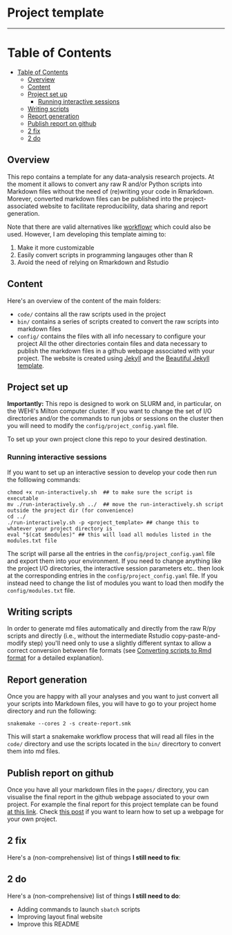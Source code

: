 # Project template
---
# Table of Contents
- [Table of Contents](#table-of-contents)
  - [Overview](#overview)
  - [Content](#content)
  - [Project set up](#project-set-up)
    - [Running interactive sessions](#running-interactive-sessions)
  - [Writing scripts](#writing-scripts)
  - [Report generation](#report-generation)
  - [Publish report on github](#publish-report-on-github)
  - [2 fix](#2-fix)
  - [2 do](#2-do)
## Overview
This repo contains a template for any data-analysis research projects. At the moment it allows to convert any raw R and/or Python scripts into Markdown files without the need of (re)writing your code in Rmarkdown. Morever, converted markdown files can be published into the project-associated website to facilitate reproducibility, data sharing and report generation. <br/>

Note that there are valid alternatives like [workflowr](https://github.com/workflowr/workflowr) which could also be used. However, I am developing this template aiming to:
1. Make it more customizable 
2. Easily convert scripts in programming langauges other than R
3. Avoid the need of relying on Rmarkdown and Rstudio 

## Content
Here's an overview of the content of the main folders:
* `code/` contains all the raw scripts used in the project
* `bin/` contains a series of scripts created to convert the raw scripts into markdown files
* `config/` contains the files with all info necessary to configure your project
All the other directories contain files and data necessary to publish the markdown files in a github webpage associated with your project. The website is created using [Jekyll](https://jekyllrb.com/) and the [Beautiful Jekyll template](https://beautifuljekyll.com/).
##  Project set up
**Importantly:** This repo is designed to work on SLURM and, in particular, on the WEHI's Milton computer cluster. If you want to change the set of I/O directories and/or the commands to run jobs or sessions on the cluster then you will need to modify the `config/project_config.yaml` file.

To set up your own project clone this repo to your desired destination. 
### Running interactive sessions
If you want to set up an interactive session to develop your code then run the folllowing commands:
```
chmod +x run-interactively.sh  ## to make sure the script is executable 
mv ./run-interactively.sh ../  ## move the run-interactively.sh script outside the project dir (for convenience)
cd ../ 
./run-interactively.sh -p <project_template> ## change this to whatever your project directory is
eval "$(cat $modules)" ## this will load all modules listed in the modules.txt file
``` 

The script will parse all the entries in the `config/project_config.yaml` file and export them into your environment. If you need to change anything like the project I/O directories, the interactive session parameters etc.. then look at the corresponding entries in the `config/project_config.yaml` file. If you instead need to change the list of modules you want to load then modify the `config/modules.txt` file.

## Writing scripts
In order to generate md files automatically and directly from the raw R/py scripts and directly (i.e., without the intermediate Rstudio copy-paste-and-modify step) you'll need only to use a slightly different syntax to allow a correct conversion between file formats (see [Converting scripts to Rmd format](#converting-scripts-to-rmd-format) for a detailed explanation). <br/>

## Report generation
Once you are happy with all your analyses and you want to just convert all your scripts into Markdown files, you will have to go to your project home directory and run the following:
```
snakemake --cores 2 -s create-report.smk

```
This will start a snakemake workflow process that will read all files in the `code/` directory and use the scripts located in the `bin/` direcrtory to convert them into md files.
## Publish report on github
Once you have all your markdown files in the `pages/` directory, you can visualise the final report in the github webpage associated to your own project. For example the final report for this project template can be found [at this link](https://dvespasiani.github.io/project_template/). Check [this post](https://mbounthavong.com/blog/2022/7/30/hosting-a-r-markdown-html-file-on-a-github-page) if you want to learn how to set up a webpage for your own project. <br/>

## 2 fix
Here's a (non-comprehensive) list of things **I still need to fix**:

## 2 do
Here's a (non-comprehensive) list of things **I still need to do**:
* Adding commands to launch `sbatch` scripts 
* Improving layout final website
* Improve this README